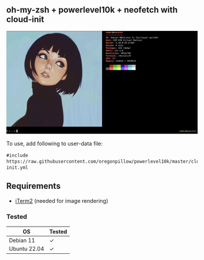 ## oh-my-zsh + powerlevel10k + neofetch with cloud-init

![screenshot](./screenshot.png)


To use, add following to user-data file:

```
#include
https://raw.githubusercontent.com/oregonpillow/powerlevel10k/master/cloud-init.yml
```

## Requirements
- [iTerm2](https://iterm2.com/) (needed for image rendering)

### Tested

|OS            |Tested|
|--------------|------|
| Debian 11    |   ✓  |
| Ubuntu 22.04 |   ✓  |


